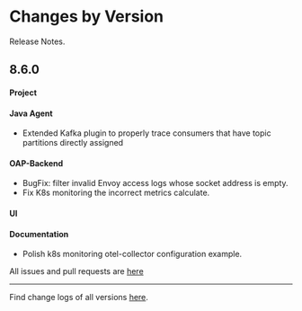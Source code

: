 Changes by Version
==================
Release Notes.

8.6.0
------------------
#### Project


#### Java Agent
* Extended Kafka plugin to properly trace consumers that have topic partitions directly assigned

#### OAP-Backend
* BugFix: filter invalid Envoy access logs whose socket address is empty.
* Fix K8s monitoring the incorrect metrics calculate. 

#### UI


#### Documentation
* Polish k8s monitoring otel-collector configuration example.

All issues and pull requests are [here](https://github.com/apache/skywalking/milestone/84?closed=1)

------------------
Find change logs of all versions [here](changes).
